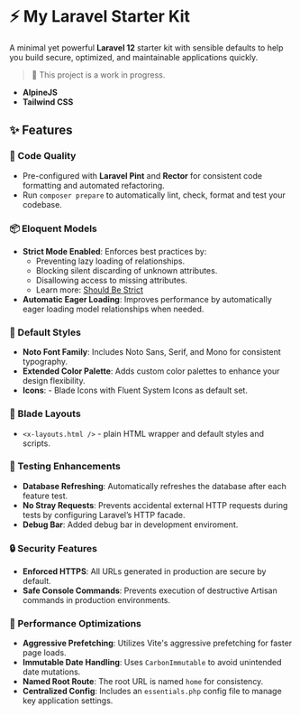 # ⚡ My Laravel Starter Kit

A minimal yet powerful **Laravel 12** starter kit with sensible defaults to help you build secure, optimized, and maintainable applications quickly.

> 🚧 This project is a work in progress.

- **AlpineJS**
- **Tailwind CSS**

## ✨ Features

### 🔧 Code Quality

- Pre-configured with **Laravel Pint** and **Rector** for consistent code formatting and automated refactoring.
- Run `composer prepare` to automatically lint, check, format and test your codebase.

### 📦 Eloquent Models

- **Strict Mode Enabled**: Enforces best practices by:
    - Preventing lazy loading of relationships.
    - Blocking silent discarding of unknown attributes.
    - Disallowing access to missing attributes.
    - Learn more: [Should Be Strict](https://laravel-news.com/shouldbestrict)
- **Automatic Eager Loading**: Improves performance by automatically eager loading model relationships when needed.

### 🎨 Default Styles

- **Noto Font Family**: Includes Noto Sans, Serif, and Mono for consistent typography.
- **Extended Color Palette**: Adds custom color palettes to enhance your design flexibility.
- **Icons**: - Blade Icons with Fluent System Icons as default set.

### 🧩 Blade Layouts

- `<x-layouts.html />` - plain HTML wrapper and default styles and scripts.

### 💯 Testing Enhancements

- **Database Refreshing**: Automatically refreshes the database after each feature test.
- **No Stray Requests**: Prevents accidental external HTTP requests during tests by configuring Laravel’s HTTP facade.
- **Debug Bar**: Added debug bar in development enviroment.

### 🔒 Security Features

- **Enforced HTTPS**: All URLs generated in production are secure by default.
- **Safe Console Commands**: Prevents execution of destructive Artisan commands in production environments.

### 💨 Performance Optimizations

- **Aggressive Prefetching**: Utilizes Vite's aggressive prefetching for faster page loads.
- **Immutable Date Handling**: Uses `CarbonImmutable` to avoid unintended date mutations.
- **Named Root Route**: The root URL is named `home` for consistency.
- **Centralized Config**: Includes an `essentials.php` config file to manage key application settings.
